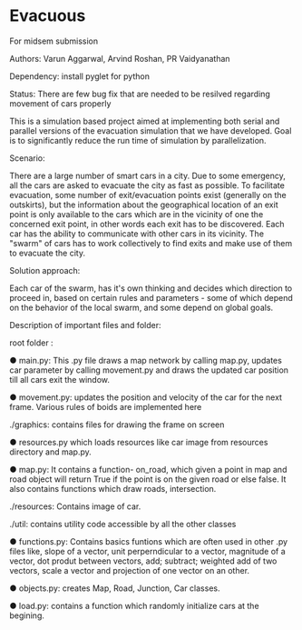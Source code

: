 # Evacuous
For midsem submission

Authors: Varun Aggarwal, Arvind Roshan, PR Vaidyanathan

Dependency: install pyglet for python 

Status: There are few bug fix that are needed to be resilved regarding movement of cars properly

This is a simulation based project aimed at implementing both serial and parallel versions of the evacuation simulation that we have developed. Goal is to significantly reduce the run time of simulation by parallelization.

Scenario: 

There are a large number of smart cars in a city. Due to some emergency, all the cars are asked to evacuate the city as fast as possible.
To facilitate evacuation, some number of exit/evacuation points exist (generally on the outskirts), but the information about the 
geographical location of an exit point is only available to the cars which are in the vicinity of one the concerned exit point, 
in other words each exit has to be discovered. Each car has the ability to communicate with other cars in its vicinity. 
The "swarm" of cars has to work collectively to find exits and make use of them to evacuate the city. 

Solution approach:

Each car of the swarm, has it's own thinking and decides which direction to proceed in, based on certain rules and 
parameters - some of which depend on the behavior of the local swarm, and some depend on global goals. 

Description of important files and folder:

root folder :

●	main.py: This .py file draws a map network by calling map.py, updates car parameter by calling movement.py and draws the updated car position till all cars exit the window.

●	movement.py: updates the position and velocity of the car for the next frame. Various rules of boids are implemented here

./graphics: contains files for drawing the frame on screen

●	 resources.py which loads resources like car image from resources directory and map.py.

●	map.py: It contains a function- on_road, which given a point in map and road object will return True if the point is on the given road or else false. It also contains functions which draw roads, intersection.

./resources: Contains image of car.

./util: contains utility code accessible by all the other classes

●	functions.py: Contains basics funtions which are often used in other .py files like, slope of a vector, unit perperndicular to a vector, magnitude of a vector, dot produt between vectors, add; subtract; weighted add of two vectors, scale a vector and projection of one vector on an other.

●	objects.py: creates Map, Road, Junction, Car classes. 

●	load.py: contains a function which randomly initialize cars at the begining.
 
